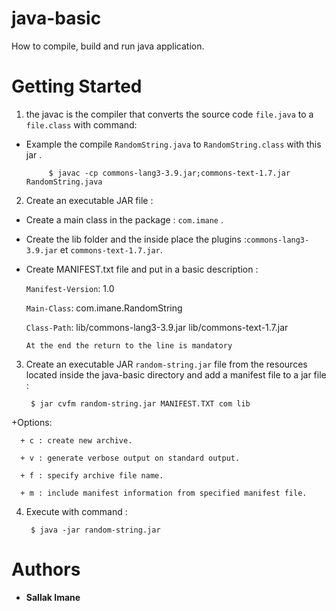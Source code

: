 # java-basic
How to compile, build and run java application.

# Getting Started 

1. the javac is the compiler that converts the source code `file.java` to a `file.class` with command:
 
  + Example the compile `RandomString.java` to `RandomString.class` with this jar .

             $ javac -cp commons-lang3-3.9.jar;commons-text-1.7.jar RandomString.java

2.  Create an executable JAR file :

  + Create a main class in the package : `com.imane` .

  + Create the lib folder and the inside place the plugins :`commons-lang3-3.9.jar` et `commons-text-1.7.jar`.

  + Create MANIFEST.txt file and put in a basic description :

      `Manifest-Version`: 1.0

      `Main-Class`: com.imane.RandomString

      `Class-Path`: lib/commons-lang3-3.9.jar lib/commons-text-1.7.jar 

      `At the end the return to the line is mandatory`


3. Create an executable JAR `random-string.jar` file from the resources located inside the java-basic directory and add a manifest file to a jar file : 

        $ jar cvfm random-string.jar MANIFEST.TXT com lib 

+Options:

      + c : create new archive.

      + v : generate verbose output on standard output.

      + f : specify archive file name.

      + m : include manifest information from specified manifest file.

4. Execute with command : 

        $ java -jar random-string.jar 

# Authors
 + **Sallak Imane** 